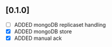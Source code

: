 [0.1.0]
-------
- [ ] ADDED mongoDB replicaset handling
- [x] ADDED mongoDB store
- [x] ADDED manual ack